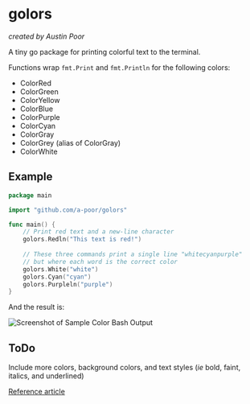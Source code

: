 # golors

_created by Austin Poor_

A tiny go package for printing colorful text to the terminal.

Functions wrap `fmt.Print` and `fmt.Println` for the following colors:

* ColorRed
* ColorGreen
* ColorYellow
* ColorBlue
* ColorPurple
* ColorCyan
* ColorGray
* ColorGrey (alias of ColorGray)
* ColorWhite

## Example

```go
package main

import "github.com/a-poor/golors"

func main() {
    // Print red text and a new-line character
    golors.Redln("This text is red!")
    
    // These three commands print a single line "whitecyanpurple"
    // but where each word is the correct color
    golors.White("white")
    golors.Cyan("cyan")
    golors.Purpleln("purple")
}
```

And the result is:

![Screenshot of Sample Color Bash Output](example-output.png![img.png](img.png))

## ToDo

Include more colors, background colors, and text styles (_ie_ bold, faint, italics, and underlined)

[Reference article](https://dev.to/ifenna__/adding-colors-to-bash-scripts-48g4)


